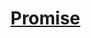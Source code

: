 # [Promise](https://developer.mozilla.org/zh-CN/docs/Web/JavaScript/Reference/Global_Objects/Promise)
